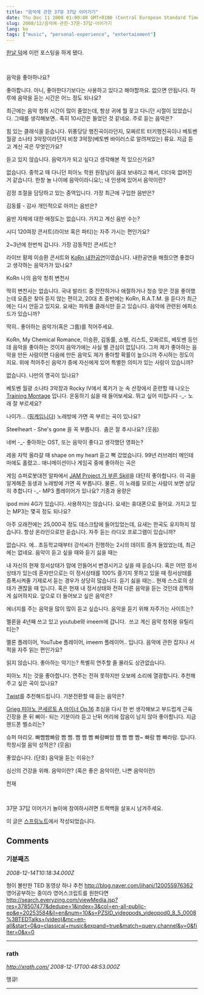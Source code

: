 ```yaml
---
title: "음악에 관한 37문 37답 이어가기"
date: Thu Dec 11 2008 01:00:00 GMT+0100 (Central European Standard Time)
slug: 2008/12/음악에-관한-37문-37답-이어가기
lang: ko
tags: ["music", "personal-experience", "entertainment"]
---
```


[한날 덕](http://www.hannal.net/blog/37q_37a_about_music)에 이런 포스팅을 하게 됐다.

 

음악을 좋아하나요?

좋아합니다. 아니, 좋아한다기보다는 사용하고 있다고 해야할까요. 없으면 안됩니다.
하루에 음악을 듣는 시간은 어느 정도 되나요?

최근에는 음악 청취 시간이 많이 줄었는데, 항상 귀에 뭘 꽂고 다니던 시절이 있었습니다. 그때를 생각해보면.. 족히 10시간은 들었던 것 같네요.
주로 듣는 음악은?

힘 있는 클래식을 듣습니다. 위풍당당 행진곡이라던지, 모짜르트 터키행진곡이나 베토벤 월광 소나타 3악장이라던지 비창 3악장(베토벤 바이러스로 알려져있는) 류요.
지금 듣고 계신 곡은 무엇인가요?

듣고 있지 않습니다.
음악가가 되고 싶다고 생각해본 적 있으신가요?

없습니다. 중학교 때 다니던 피아노 학원 원장님이 음대 보내라고 해서, 더더욱 없어진 거 같습니다. 한창 놀 나이에 음악이라니요!;;
내 인생에 있어서 음악이란?

감정 조절을 담당하고 있는 중역입니다.
가장 최근에 구입한 음반은?

김동률 - 감사
개인적으로 아끼는 음반은?

음반 자체에 대한 애정도는 없습니다.
가지고 계신 음반 수는?

시디 120여장
콘서트(라이브 혹은 파티)는 자주 가시는 편인가요?

2~3년에 한번씩 갑니다.
가장 감동적인 콘서트는?

라이브 황제 이승환 콘서트와 [KoRn 내한공연](/2006/04/korn-콘서트-티켓-구매)이였습니다.
내한공연을 해줬으면 좋겠다고 생각하는 음악가가 있나요?

KoRn
나의 음악 청취 변천사

딱히 변천사는 없습니다. 국내 발라드 중 잔잔하거나 애절하거나 청승 맞은 것을 좋아했는데 요즘은 찾아 듣지 않는 편이고, 20대 초 중반에는 KoRn, R.A.T.M. 을 듣다가 최근에는 다시 안듣고 있지요. 요새는 파워풀 클래식만 듣고 있습니다.
음악에 관련된 에피소드가 있습니까?

딱히..
좋아하는 음악가(혹은 그룹)를 적어주세요.

KoRn, My Chemical Romance, 이승환, 김동률, 쇼팽, 리스트, 모짜르트, 베토벤 등인데 음악을 좋아하는 것이지 음악가에는 사실 별 관심이 없답니다. 그저 제가 좋아하는 음악을 만든 사람이면 다음에 만든 음악도 제가 좋아할 확률이 높으니까 주시하는 정도이지요.
위에 적어주신 음악가 중에 자신에게 있어 특별한 의미가 있는 사람이 있습니까?

없습니다.
나만의 명곡이 있나요?

베토벤 월광 소나타 3악장과 Rocky IV에서 록키가 눈 속 산장에서 훈련할 때 나오는 [Training Montage](http://www.imeem.com/people/xMMxis/music/AMSPkXqE/rocky_training_montage/) 입니다. 운동하기 싫을 때 들어보세요. 뛰고 싶어 미칩니다 -_-
노래 잘 부르세요?

나이가... ([핑계입니다](/2008/09/핑계입니다-비겁한겁니다))
노래방에 가면 꼭 부르는 곡이 있나요?

Steelheart - She's gone 을 꼭 부릅니다. 
춤은 잘 추시나요? (웃음)

네버 -_-
좋아하는 OST, 또는 음악이 좋다고 생각했던 영화는?

레옹 자막 올라갈 때 shape on my heart 듣고 뻑 갔었습니다. 99년 러브레터 메인테마에도 홀렸고..
애니메이션이나 게임곡 중에 좋아하는 곡은

게임 슈퍼로봇대전 알파에서 [JAM Project 가 부른 Skill](http://www.imeem.com/divergentstrike/music/4-L51x3t/jam_project_skill_super_robot_wars_alpha/)을 대단히 좋아합니다. 이 곡을 알게해준 동생과 노래방에 가면 꼭 부릅니다. 물론.. 이 노래를 모르는 사람이 보면 상당히 추합니다 -_-
MP3 플레이어가 있나요? 기종과 용량은

ipod mini 4G가 있습니다. 사용하지는 않습니다. 요새는 휴대폰으로 들어요.
가지고 있는 MP3는 몇곡 정도 되나요?

아주 오래전에는 25,000곡 정도 데스크탑에 들어있었는데, 요새는 한곡도 유지하지 않습니다. 항상 온라인으로만 듣습니다.
자주 듣는 라디오 프로그램이 있습니까?

없습니다. 에.. 초등학교때부터 강석씨가 진행하는 2시의 데이트 즐겨 들었었는데, 최근에는 없네요.
음악이 듣고 싶을 때와 듣기 싫을 때는

내 자신의 현재 정서상태가 맘에 안들어서 변경시키고 싶을 때 듣습니다. 혹은 어떤 정서상태가 있는데 혼자만으로는 이 정서상태를 100% 즐기지 못하고 있을 때 정서상태를 증폭시켜줄 기제로서 듣는 경우가 상당히 많습니다. 듣기 싫을 때는.. 현재 스스로의 상태가 괜찮을 때 입니다. 혹은 현재 내 정서상태와 전혀 다른 음악을 듣는 것인데 끔찍하게 싫어하지요.
앞으로 더 들어보고 싶은 음악은?

에너지를 주는 음악을 많이 많이 듣고 싶습니다.
음악을 듣기 위해 자주가는 사이트는?

멜론을 4년째 쓰고 있고 youtube와 imeem에 갑니다. 
쓰고 계신 음악 청취용 유틸리티는?

멜론 플레이어, YouTube 플레이어, imeem 플레이어.. 입니다.
음악에 관한 잡지나 서적을 자주 읽는 편인가요?

읽지 않습니다.
좋아하는 악기는? 특별히 연주할 줄 몰라도 상관없습니다.

피아노 치는 것을 좋아합니다. 연주는 전혀 못하지만 오보에 소리에 열광합니다.
추천해주고 싶은 곡이 있나요?

[Twist](http://www.youtube.com/watch?v=8rgQa7I7W0Y)를 추천해드립니다.
기분전환할 때 듣는 음악은?

[Grieg 피아노 콘세르토 A 마이너 Op.16](http://www.youtube.com/watch?v=ihAJwKl7esQ) 초심을 다시 한 번 생각해보고 부드럽게 근육 긴장을 푼 뒤 삐이- 되는 기분이라 듣고 난뒤 머리에 잡음이 남지 않아 좋아합니다.
지금 핸드폰 벨소리는?

슈퍼 마리오. 빠빰빰빠람 빰 빰. 빰 빰 빰 빠람빠밤 빰 빰 빰 빰~ 빠람 빰 빠라람. 입니다.
학창시절 음악 성적은? (웃음)

좋았습니다. (단호)
음악을 듣는 이유는?

심신의 건강을 위해.
음악이란? (혹은 좋은 음악이란, 나쁜 음악이란)

천재


 

37문 37답 이어가기 놀이에 참여하시려면 트랙백을 살포시 남겨주세요.

이 글은 [스프링노트](http://rath.springnote.com/pages/2288704)에서 작성되었습니다.

## Comments

### 기분째즈
*2008-12-14T10:18:34.000Z*

형이 볼만한 TED 동영상 하나 추천
http://blog.naver.com/jihanj/120055976362
영어공부하는 중이라 영어스크립트를 원한다면
http://search.everyzing.com/viewMedia.jsp?res=378507477&dedupe=1&index=3&col=en-all-public-ep&e=20253584&il=en&num=10&s=PZSID_videopods_videopod0_8_5_0008%3BTEDTalks+(video)&mc=en-all&start=0&q=classical+music&expand=true&match=query,channel&y=0&filter=0&x=0

---

### rath
*http://xrath.com/*
*2008-12-17T00:48:53.000Z*

땡큐!

---
